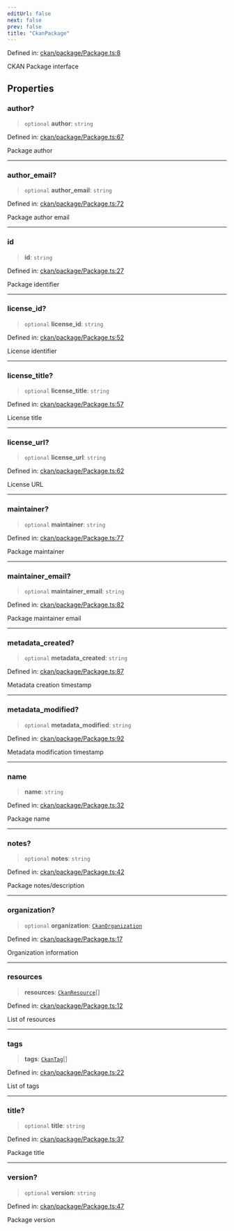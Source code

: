 ```yaml
---
editUrl: false
next: false
prev: false
title: "CkanPackage"
---
```


Defined in: [ckan/package/Package.ts:8](https://github.com/datisthq/dpkit/blob/5891634de8175d14853313e208ffbae144fd78eb/ckan/package/Package.ts#L8)

CKAN Package interface

## Properties

### author?

> `optional` **author**: `string`

Defined in: [ckan/package/Package.ts:67](https://github.com/datisthq/dpkit/blob/5891634de8175d14853313e208ffbae144fd78eb/ckan/package/Package.ts#L67)

Package author

***

### author\_email?

> `optional` **author\_email**: `string`

Defined in: [ckan/package/Package.ts:72](https://github.com/datisthq/dpkit/blob/5891634de8175d14853313e208ffbae144fd78eb/ckan/package/Package.ts#L72)

Package author email

***

### id

> **id**: `string`

Defined in: [ckan/package/Package.ts:27](https://github.com/datisthq/dpkit/blob/5891634de8175d14853313e208ffbae144fd78eb/ckan/package/Package.ts#L27)

Package identifier

***

### license\_id?

> `optional` **license\_id**: `string`

Defined in: [ckan/package/Package.ts:52](https://github.com/datisthq/dpkit/blob/5891634de8175d14853313e208ffbae144fd78eb/ckan/package/Package.ts#L52)

License identifier

***

### license\_title?

> `optional` **license\_title**: `string`

Defined in: [ckan/package/Package.ts:57](https://github.com/datisthq/dpkit/blob/5891634de8175d14853313e208ffbae144fd78eb/ckan/package/Package.ts#L57)

License title

***

### license\_url?

> `optional` **license\_url**: `string`

Defined in: [ckan/package/Package.ts:62](https://github.com/datisthq/dpkit/blob/5891634de8175d14853313e208ffbae144fd78eb/ckan/package/Package.ts#L62)

License URL

***

### maintainer?

> `optional` **maintainer**: `string`

Defined in: [ckan/package/Package.ts:77](https://github.com/datisthq/dpkit/blob/5891634de8175d14853313e208ffbae144fd78eb/ckan/package/Package.ts#L77)

Package maintainer

***

### maintainer\_email?

> `optional` **maintainer\_email**: `string`

Defined in: [ckan/package/Package.ts:82](https://github.com/datisthq/dpkit/blob/5891634de8175d14853313e208ffbae144fd78eb/ckan/package/Package.ts#L82)

Package maintainer email

***

### metadata\_created?

> `optional` **metadata\_created**: `string`

Defined in: [ckan/package/Package.ts:87](https://github.com/datisthq/dpkit/blob/5891634de8175d14853313e208ffbae144fd78eb/ckan/package/Package.ts#L87)

Metadata creation timestamp

***

### metadata\_modified?

> `optional` **metadata\_modified**: `string`

Defined in: [ckan/package/Package.ts:92](https://github.com/datisthq/dpkit/blob/5891634de8175d14853313e208ffbae144fd78eb/ckan/package/Package.ts#L92)

Metadata modification timestamp

***

### name

> **name**: `string`

Defined in: [ckan/package/Package.ts:32](https://github.com/datisthq/dpkit/blob/5891634de8175d14853313e208ffbae144fd78eb/ckan/package/Package.ts#L32)

Package name

***

### notes?

> `optional` **notes**: `string`

Defined in: [ckan/package/Package.ts:42](https://github.com/datisthq/dpkit/blob/5891634de8175d14853313e208ffbae144fd78eb/ckan/package/Package.ts#L42)

Package notes/description

***

### organization?

> `optional` **organization**: [`CkanOrganization`](/reference/_dpkit/ckan/ckanorganization/)

Defined in: [ckan/package/Package.ts:17](https://github.com/datisthq/dpkit/blob/5891634de8175d14853313e208ffbae144fd78eb/ckan/package/Package.ts#L17)

Organization information

***

### resources

> **resources**: [`CkanResource`](/reference/_dpkit/ckan/ckanresource/)[]

Defined in: [ckan/package/Package.ts:12](https://github.com/datisthq/dpkit/blob/5891634de8175d14853313e208ffbae144fd78eb/ckan/package/Package.ts#L12)

List of resources

***

### tags

> **tags**: [`CkanTag`](/reference/_dpkit/ckan/ckantag/)[]

Defined in: [ckan/package/Package.ts:22](https://github.com/datisthq/dpkit/blob/5891634de8175d14853313e208ffbae144fd78eb/ckan/package/Package.ts#L22)

List of tags

***

### title?

> `optional` **title**: `string`

Defined in: [ckan/package/Package.ts:37](https://github.com/datisthq/dpkit/blob/5891634de8175d14853313e208ffbae144fd78eb/ckan/package/Package.ts#L37)

Package title

***

### version?

> `optional` **version**: `string`

Defined in: [ckan/package/Package.ts:47](https://github.com/datisthq/dpkit/blob/5891634de8175d14853313e208ffbae144fd78eb/ckan/package/Package.ts#L47)

Package version
